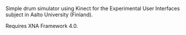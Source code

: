 Simple drum simulator using Kinect for the Experimental User Interfaces subject in Aalto University (Finland).

Requires XNA Framework 4.0.